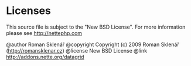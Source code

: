 Licenses
========


This source file is subject to the "New BSD License".
For more information please see http://nettephp.com

@author     Roman Sklenář
@copyright  Copyright (c) 2009 Roman Sklenář (http://romansklenar.cz)
@license    New BSD License
@link       http://addons.nette.org/datagrid

